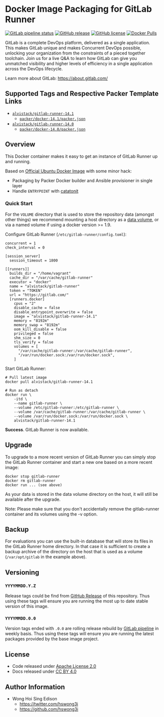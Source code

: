 # Docker Image Packaging for GitLab Runner

[![GitLab pipeline
status](https://img.shields.io/gitlab/pipeline/alvistack/docker-gitlab-runner/master)](https://gitlab.com/alvistack/docker-gitlab-runner/-/pipelines)
[![GitHub
release](https://img.shields.io/github/release/alvistack/docker-gitlab-runner.svg)](https://github.com/alvistack/docker-gitlab-runner/releases)
[![GitHub
license](https://img.shields.io/github/license/alvistack/docker-gitlab-runner.svg)](https://github.com/alvistack/docker-gitlab-runner/blob/master/LICENSE)
[![Docker
Pulls](https://img.shields.io/docker/pulls/alvistack/gitlab-runner-14.1.svg)](https://hub.docker.com/r/alvistack/gitlab-runner-14.1)

GitLab is a complete DevOps platform, delivered as a single application.
This makes GitLab unique and makes Concurrent DevOps possible, unlocking
your organization from the constraints of a pieced together toolchain.
Join us for a live Q\&A to learn how GitLab can give you unmatched
visibility and higher levels of efficiency in a single application
across the DevOps lifecycle.

Learn more about GitLab: <https://about.gitlab.com/>

## Supported Tags and Respective Packer Template Links

  - [`alvistack/gitlab-runner-14.1`](https://hub.docker.com/r/alvistack/gitlab-runner-14.1)
      - [`packer/docker-14.1/packer.json`](https://github.com/alvistack/docker-gitlab-runner/blob/master/packer/docker-14.1/packer.json)
  - [`alvistack/gitlab-runner-14.0`](https://hub.docker.com/r/alvistack/gitlab-runner-14.0)
      - [`packer/docker-14.0/packer.json`](https://github.com/alvistack/docker-gitlab-runner/blob/master/packer/docker-14.0/packer.json)

## Overview

This Docker container makes it easy to get an instance of GitLab Runner
up and running.

Based on [Official Ubuntu Docker
Image](https://hub.docker.com/_/ubuntu/) with some minor hack:

  - Packaging by Packer Docker builder and Ansible provisioner in single
    layer
  - Handle `ENTRYPOINT` with
    [catatonit](https://github.com/openSUSE/catatonit)

### Quick Start

For the `VOLUME` directory that is used to store the repository data
(amongst other things) we recommend mounting a host directory as a [data
volume](https://docs.docker.com/engine/tutorials/dockervolumes/#/data-volumes),
or via a named volume if using a docker version \>= 1.9.

Configure GitLab Runner (`/etc/gitlab-runner/config.toml`):

    concurrent = 1
    check_interval = 0
    
    [session_server]
      session_timeout = 1800
    
    [[runners]]
      builds_dir = "/home/vagrant"
      cache_dir = "/var/cache/gitlab-runner"
      executor = "docker"
      name = "alvistack/gitlab-runner"
      token = "TOKEN"
      url = "https://gitlab.com/"
      [runners.docker]
        cpus = "2"
        disable_cache = false
        disable_entrypoint_overwrite = false
        image = "alvistack/gitlab-runner-14.1"
        memory = "8192m"
        memory_swap = "8192m"
        oom_kill_disable = false
        privileged = false
        shm_size = 0
        tls_verify = false
        volumes = [
          "/var/cache/gitlab-runner:/var/cache/gitlab-runner",
          "/var/run/docker.sock:/var/run/docker.sock",
        ]

Start GitLab Runner:

    # Pull latest image
    docker pull alvistack/gitlab-runner-14.1
    
    # Run as detach
    docker run \
        -itd \
        --name gitlab-runner \
        --volume /etc/gitlab-runner:/etc/gitlab-runner \
        --volume /var/cache/gitlab-runner:/var/cache/gitlab-runner \
        --volume /var/run/docker.sock:/var/run/docker.sock \
        alvistack/gitlab-runner-14.1

**Success**. GitLab Runner is now available.

## Upgrade

To upgrade to a more recent version of GitLab Runner you can simply stop
the GitLab Runner container and start a new one based on a more recent
image:

    docker stop gitlab-runner
    docker rm gitlab-runner
    docker run ... (see above)

As your data is stored in the data volume directory on the host, it will
still be available after the upgrade.

Note: Please make sure that you don't accidentally remove the
gitlab-runner container and its volumes using the -v option.

## Backup

For evaluations you can use the built-in database that will store its
files in the GitLab Runner home directory. In that case it is sufficient
to create a backup archive of the directory on the host that is used as
a volume (`/var/opt/gitlab` in the example above).

## Versioning

### `YYYYMMDD.Y.Z`

Release tags could be find from [GitHub
Release](https://github.com/alvistack/docker-gitlab-runner/releases) of
this repository. Thus using these tags will ensure you are running the
most up to date stable version of this image.

### `YYYYMMDD.0.0`

Version tags ended with `.0.0` are rolling release rebuild by [GitLab
pipeline](https://gitlab.com/alvistack/docker-gitlab-runner/-/pipelines)
in weekly basis. Thus using these tags will ensure you are running the
latest packages provided by the base image project.

## License

  - Code released under [Apache License 2.0](LICENSE)
  - Docs released under [CC BY
    4.0](http://creativecommons.org/licenses/by/4.0/)

## Author Information

  - Wong Hoi Sing Edison
      - <https://twitter.com/hswong3i>
      - <https://github.com/hswong3i>

